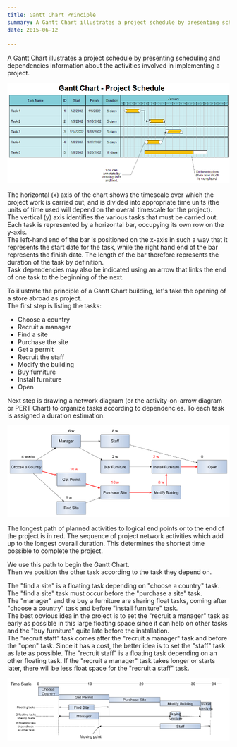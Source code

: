 ```yaml
---
title: Gantt Chart Principle
summary: A Gantt Chart illustrates a project schedule by presenting scheduling and dependencies information about the activities involved in implementing a project.
date: 2015-06-12

---
```


A Gantt Chart illustrates a project schedule by presenting scheduling and dependencies information about the activities involved in implementing a project.

![](figure/gantt1.png)

The horizontal (x) axis of the chart shows the timescale over which the project work is carried out, and is divided into appropriate time units (the units of time used will depend on the overall timescale for the project).   
The vertical (y) axis identifies the various tasks that must be carried out.  
Each task is represented by a horizontal bar, occupying its own row on the y-axis.  
The left-hand end of the bar is positioned on the x-axis in such a way that it represents the start date for the task, while the right hand end of the bar represents the finish date. The length of the bar therefore represents the duration of the task by definition.  
Task dependencies may also be indicated using an arrow that links the end of one task to the beginning of the next. 

To illustrate the principle of a Gantt Chart building, let's take the opening of a store abroad as project.  
The first step is listing the tasks:

* Choose a country
* Recruit a manager
* Find a site
* Purchase the site
* Get a permit
* Recruit the staff
* Modify the building
* Buy furniture
* Install furniture
* Open

Next step is drawing a network diagram (or the activity-on-arrow diagram or PERT Chart) to organize tasks according to dependencies. To each task is assigned a duration estimation.

![PERT Chart](figure/pertchart.png)

The longest path of planned activities to logical end points or to the end of the project is in red. The sequence of project network activities which add up to the longest overall duration. This determines the shortest time possible to complete the project.


We use this path to begin the Gantt Chart.  
Then we position the other task according to the task they depend on.  

The "find a site" is a floating task depending on "choose a country" task. The "find a site" task must occur before the "purchase a site" task.  
The "manager" and the buy a furniture are sharing float tasks, coming after "choose a country" task and before "install furniture" task.  
The best obvious idea in the project is to set the "recruit a manager" task as early as possible in this large floating space since it can help on other tasks and the "buy furniture" quite late before the installation.  
The "recruit staff" task comes after the "recruit a manager" task and before the "open" task. Since it has a cost, the better idea is to set the "staff" task as late as possible. The "recruit staff" is a floating task depending on an other floating task. If the "recruit a manager" task takes longer or starts later, there will be less float space for the "recruit a staff" task. 


![Gantt Chart](figure/gantt-chart.png)


<!--
Sources:
http://www.oracle.com/webfolder/ux/middleware/richclient/index.html?/webfolder/ux/middleware/richclient/guidelines5/gantt.html
-->
